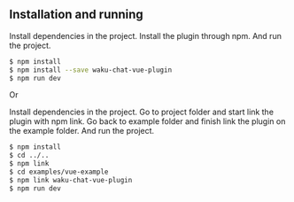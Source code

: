 
## Installation and running

Install dependencies in the project.
Install the plugin through npm.
And run the project.

```sh
$ npm install
$ npm install --save waku-chat-vue-plugin
$ npm run dev
```

Or

Install dependencies in the project.
Go to project folder and start link the plugin with npm link.
Go back to example folder and finish link the plugin on the example folder.
And run the project.

```sh
$ npm install
$ cd ../..
$ npm link
$ cd examples/vue-example
$ npm link waku-chat-vue-plugin
$ npm run dev
```